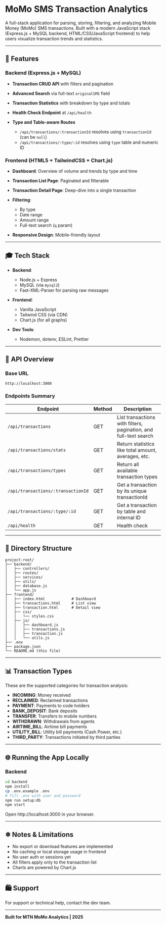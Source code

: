 # MoMo SMS Transaction Analytics

A full-stack application for parsing, storing, filtering, and analyzing Mobile Money (MoMo) SMS transactions. Built with a modern JavaScript stack (Express.js + MySQL backend, HTML/CSS/JavaScript frontend) to help users visualize transaction trends and statistics.

---

## 🚀 Features

### Backend (Express.js + MySQL)

* **Transaction CRUD API** with filters and pagination
* **Advanced Search** via full-text `originalSMS` field
* **Transaction Statistics** with breakdown by type and totals
* **Health Check Endpoint** at `/api/health`
* **Type and Table-aware Routes**

  * `/api/transactions/:transactionId` resolves using `transactionId` (can be `null`)
  * `/api/transactions/:type/:id` resolves using `type` table and numeric ID

### Frontend (HTML5 + TailwindCSS + Chart.js)

* **Dashboard**: Overview of volume and trends by type and time
* **Transaction List Page**: Paginated and filterable
* **Transaction Detail Page**: Deep-dive into a single transaction
* **Filtering**:

  * By type
  * Date range
  * Amount range
  * Full-text search (`q` param)
* **Responsive Design**: Mobile-friendly layout

---

## 🎓 Tech Stack

* **Backend**:

  * Node.js + Express
  * MySQL (via `mysql2`)
  * Fast-XML-Parser for parsing raw messages
* **Frontend**:

  * Vanilla JavaScript
  * Tailwind CSS (via CDN)
  * Chart.js (for all graphs)
* **Dev Tools**:

  * Nodemon, dotenv, ESLint, Prettier

---

## 🔎 API Overview

### Base URL

```
http://localhost:3000
```

### Endpoints Summary

| Endpoint                           | Method | Description                                                      |
| ---------------------------------- | ------ | ---------------------------------------------------------------- |
| `/api/transactions`                | GET    | List transactions with filters, pagination, and full-text search |
| `/api/transactions/stats`          | GET    | Return statistics like total amount, averages, etc.              |
| `/api/transactions/types`          | GET    | Return all available transaction types                           |
| `/api/transactions/:transactionId` | GET    | Get a transaction by its unique transactionId                    |
| `/api/transactions/:type/:id`      | GET    | Get a transaction by table and internal ID                       |
| `/api/health`                      | GET    | Health check                                                     |

---

## 📂 Directory Structure

```
project-root/
├── backend/
│   ├── controllers/
│   ├── routes/
│   ├── services/
│   ├── utils/
│   ├── database.js
│   └── app.js
├── frontend/
│   ├── index.html            # Dashboard
│   ├── transactions.html     # List view
│   ├── transaction.html      # Detail view
│   ├── css/
│   │   └── styles.css
│   ├── js/
│   │   ├── dashboard.js
│   │   ├── transactions.js
│   │   ├── transaction.js
│   │   └── utils.js
├── .env
├── package.json
└── README.md (this file)
```

---

## 📊 Transaction Types

These are the supported categories for transaction analysis:

* **INCOMING**: Money received
* **RECLAIMED**: Reclaimed transactions
* **PAYMENT**: Payments to code holders
* **BANK\_DEPOSIT**: Bank deposits
* **TRANSFER**: Transfers to mobile numbers
* **WITHDRAWN**: Withdrawals from agents
* **AIRTIME\_BILL**: Airtime bill payments
* **UTILITY\_BILL**: Utility bill payments (Cash Power, etc.)
* **THIRD\_PARTY**: Transactions initiated by third parties

---

## 🌐 Running the App Locally

### Backend

```bash
cd backend
npm install
cp .env.example .env
# fill .env with user and password
npm run setup:db
npm start
```

Open http\://localhost:3000 in your browser.

---

## ❄ Notes & Limitations

* No export or download features are implemented
* No caching or local storage usage in frontend
* No user auth or sessions yet
* All filters apply only to the transaction list
* Charts are powered by Chart.js

---

## 🛍 Support

For support or technical help, contact the dev team.

---

**Built for MTN MoMo Analytics | 2025**
